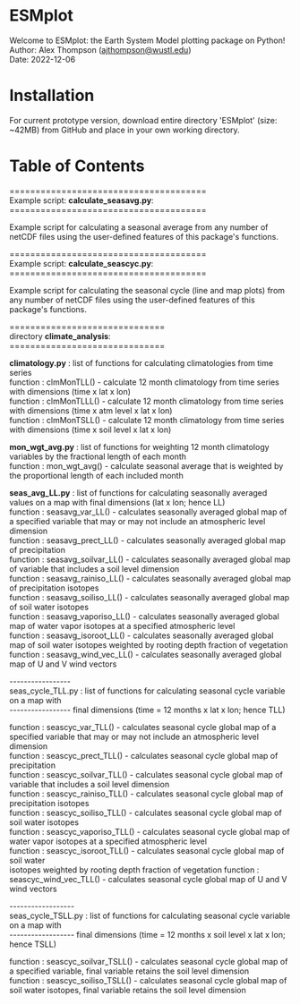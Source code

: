 # ESMplot

Welcome to ESMplot: the Earth System Model plotting package on Python! <br/>
Author: Alex Thompson (ajthompson@wustl.edu) <br/>
Date: 2022-12-06

# Installation
For current prototype version, download entire directory 'ESMplot' (size: ~42MB) from GitHub and place in your own working directory.

# Table of Contents

====================================== <br/>
Example script: **calculate_seasavg.py**: <br/>
====================================== <br/>

 Example script for calculating a seasonal average from any number of netCDF files using the
  user-defined features of this package's functions.


====================================== <br/>
Example script: **calculate_seascyc.py**: <br/>
====================================== <br/>

 Example script for calculating the seasonal cycle (line and map plots) from any number of
  netCDF files using the user-defined features of this package's functions. <br/>


============================== <br/>
directory **climate_analysis**: <br/>
============================== <br/>

 **climatology.py** : list of functions for calculating climatologies from time series <br/>
  function : clmMonTLL() - calculate 12 month climatology from time series with dimensions
                           (time x lat x lon) <br/>
  function : clmMonTLLL() - calculate 12 month climatology from time series with dimensions
                            (time x atm level x lat x lon) <br/>
  function : clmMonTSLL() - calculate 12 month climatology from time series with dimensions
                            (time x soil level x lat x lon) <br/>

 **mon_wgt_avg.py** : list of functions for weighting 12 month climatology variables by the fractional length of each month<br/>
  function : mon_wgt_avg() - calculate seasonal average that is weighted by the proportional
                             length of each included month <br/>

 **seas_avg_LL.py** : list of functions for calculating seasonally averaged values on a map with final dimensions (lat x lon; hence LL) <br/>
  function : seasavg_var_LL() - calculates seasonally averaged global map of a specified
                                variable that may or may not include an atmospheric level
                                dimension <br/>
  function : seasavg_prect_LL() - calculates seasonally averaged global map of precipitation <br/>
  function : seasavg_soilvar_LL() - calculates seasonally averaged global map of variable that
                                    includes a soil level dimension <br/>
  function : seasavg_rainiso_LL() - calculates seasonally averaged global map of precipitation
                                    isotopes <br/>
  function : seasavg_soiliso_LL() - calculates seasonally averaged global map of soil water
                                    isotopes <br/>
  function : seasavg_vaporiso_LL() - calculates seasonally averaged global map of water vapor
                                     isotopes at a specified atmospheric level <br/>
  function : seasavg_isoroot_LL() - calculates seasonally averaged global map of soil water
                                    isotopes weighted by rooting depth fraction of vegetation <br/>
  function : seasavg_wind_vec_LL() - calculates seasonally averaged global map of U and V wind
                                     vectors <br/>

 ----------------- <br/>
 seas_cycle_TLL.py : list of functions for calculating seasonal cycle variable on a map with <br/>
 -----------------   final dimensions (time = 12 months x lat x lon; hence TLL) <br/>

  function : seascyc_var_TLL() - calculates seasonal cycle global map of a specified variable
                                 that may or may not include an atmospheric level dimension <br/>
  function : seascyc_prect_TLL() - calculates seasonal cycle global map of precipitation <br/>
  function : seascyc_soilvar_TLL() - calculates seasonal cycle global map of variable that
                                     includes a soil level dimension <br/>
  function : seascyc_rainiso_TLL() - calculates seasonal cycle global map of precipitation
                                     isotopes <br/>
  function : seascyc_soiliso_TLL() - calculates seasonal cycle global map of soil water
                                     isotopes <br/>
  function : seascyc_vaporiso_TLL() - calculates seasonal cycle global map of water vapor
                                     isotopes at a specified atmospheric level <br/>
  function : seascyc_isoroot_TLL() - calculates seasonal cycle global map of soil water <br/>
                                     isotopes weighted by rooting depth fraction of vegetation
  function : seascyc_wind_vec_TLL() - calculates seasonal cycle global map of U and V wind
                                      vectors <br/>

 ------------------ <br/>
 seas_cycle_TSLL.py : list of functions for calculating seasonal cycle variable on a map with <br/>
 ------------------   final dimensions (time = 12 months x soil level x lat x lon; hence TSLL) <br/>

  function : seascyc_soilvar_TSLL() - calculates seasonal cycle global map of a specified variable,
                                      final variable retains the soil level dimension <br/>
  function : seascyc_soiliso_TSLL() - calculates seasonal cycle global map of soil water isotopes,
                                      final variable retains the soil level dimension <br/>
